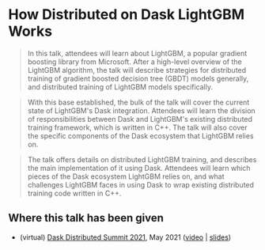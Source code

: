 # How Distributed on Dask LightGBM Works

> In this talk, attendees will learn about LightGBM, a popular gradient boosting library from Microsoft. After a high-level overview of the LightGBM algorithm, the talk will describe strategies for distributed training of gradient boosted decision tree (GBDT) models generally, and distributed training of LightGBM models specifically.

> With this base established, the bulk of the talk will cover the current state of LightGBM's Dask integration. Attendees will learn the division of responsibilities between Dask and LightGBM's existing distributed training framework, which is written in C++. The talk will also cover the specific components of the Dask ecosystem that LightGBM relies on.

> The talk offers details on distributed LightGBM training, and describes the main implementation of it using Dask. Attendees will learn which pieces of the Dask ecosystem LightGBM relies on, and what challenges LightGBM faces in using Dask to wrap existing distributed training code written in C++.

## Where this talk has been given

* (virtual) [Dask Distributed Summit 2021](https://summit.dask.org/schedule/presentation/29/how-distributed-lightgbm-on-dask-works/), May 2021 ([video](https://zoom.us/rec/share/2MDNheUjidMT7EOcVuD0qnCph3OGnk9Wjf6QZo-8YLO95bzCEHaiDH6I5LmeqXE.Y87S6St0o2DuG29G) | [slides](https://docs.google.com/presentation/d/1ZsM0aOfRG0ZS3rG5T-Prf0NNUY3ZAsP-G-WTDZ-zi-0/edit?usp=sharing))
